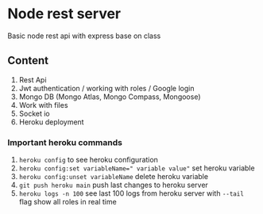 # Node rest server

Basic node rest api with express base on class

## Content
1. Rest Api
2. Jwt authentication / working with roles / Google login
3. Mongo DB (Mongo Atlas, Mongo Compass, Mongoose)
4. Work with files
5. Socket io
6. Heroku deployment

### Important heroku commands 
1. `heroku config` to see heroku configuration
2. `heroku config:set variableName=" variable value"` set heroku variable
3. `heroku config:unset variableName` delete heroku variable
4. `git push heroku main` push last changes to heroku server
5. `heroku logs -n 100` see last 100 logs from heroku server with `--tail` flag show all roles in real time
